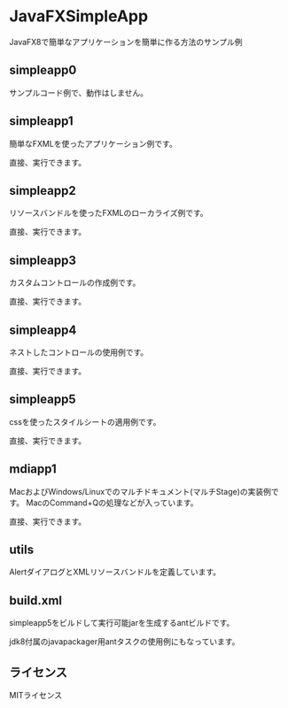 # JavaFXSimpleApp
JavaFX8で簡単なアプリケーションを簡単に作る方法のサンプル例

## simpleapp0
サンプルコード例で、動作はしません。

## simpleapp1
簡単なFXMLを使ったアプリケーション例です。

直接、実行できます。

## simpleapp2
リソースバンドルを使ったFXMLのローカライズ例です。

直接、実行できます。

## simpleapp3
カスタムコントロールの作成例です。

直接、実行できます。

## simpleapp4
ネストしたコントロールの使用例です。

直接、実行できます。

## simpleapp5
cssを使ったスタイルシートの適用例です。

直接、実行できます。

## mdiapp1
MacおよびWindows/Linuxでのマルチドキュメント(マルチStage)の実装例です。
MacのCommand+Qの処理などが入っています。

直接、実行できます。

## utils
AlertダイアログとXMLリソースバンドルを定義しています。

## build.xml
simpleapp5をビルドして実行可能jarを生成するantビルドです。

jdk8付属のjavapackager用antタスクの使用例にもなっています。


## ライセンス
MITライセンス

